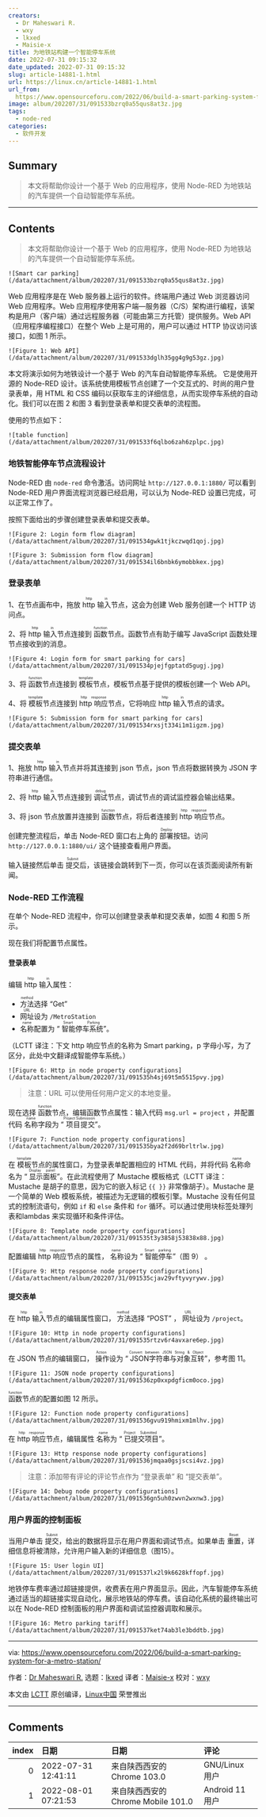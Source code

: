 ```yaml
---
creators:
  - Dr Maheswari R.
  - wxy
  - lkxed
  - Maisie-x
title: 为地铁站构建一个智能停车系统
date: 2022-07-31 09:15:32
date_updated: 2022-07-31 09:15:32
slug: article-14881-1.html
url: https://linux.cn/article-14881-1.html
url_from: 
  https://www.opensourceforu.com/2022/06/build-a-smart-parking-system-for-a-metro-station/
image: album/202207/31/091533bzrq0a55qus8at3z.jpg
tags:
  - node-red
categories:
  - 软件开发
---
```


## Summary

> 本文将帮助你设计一个基于 Web 的应用程序，使用 Node-RED 为地铁站的汽车提供一个自动智能停车系统。

***

<!-- more -->

## Contents

> 
> 本文将帮助你设计一个基于 Web 的应用程序，使用 Node-RED 为地铁站的汽车提供一个自动智能停车系统。
> 
> 
> 

`![Smart car parking](/data/attachment/album/202207/31/091533bzrq0a55qus8at3z.jpg)`

Web 应用程序是在 Web 服务器上运行的软件。终端用户通过 Web 浏览器访问 Web 应用程序。Web 应用程序使用客户端—服务器（C/S）架构进行编程，该架构是用户（客户端）通过远程服务器（可能由第三方托管）提供服务。Web API（应用程序编程接口）在整个 Web 上是可用的，用户可以通过 HTTP 协议访问该接口，如图 1 所示。

`![Figure 1: Web API](/data/attachment/album/202207/31/091533dglh35gg4g9g53gz.jpg)`

本文将演示如何为地铁设计一个基于 Web 的汽车自动智能停车系统。 它是使用开源的 Node-RED 设计。该系统使用模板节点创建了一个交互式的、时尚的用户登录表单，用 HTML 和 CSS 编码以获取车主的详细信息，从而实现停车系统的自动化。我们可以在图 2 和图 3 看到登录表单和提交表单的流程图。

使用的节点如下：

`![table function](/data/attachment/album/202207/31/091533f6qlbo6zah6zplpc.jpg)`

### 地铁智能停车节点流程设计

Node-RED 由 `node-red` 命令激活。访问网址 `http://127.0.0.1:1880/` 可以看到 Node-RED 用户界面流程浏览器已经启用，可以认为 Node-RED 设置已完成，可以正常工作了。

按照下面给出的步骤创建登录表单和提交表单。

`![Figure 2: Login form flow diagram](/data/attachment/album/202207/31/091534gwk1tjkczwqd1qoj.jpg)`

`![Figure 3: Submission form flow diagram](/data/attachment/album/202207/31/091534il6bnbk6ymobbkex.jpg)`

### 登录表单

1、在节点画布中，拖放 <ruby> http 输入 <rt>  http in </rt></ruby> 节点，这会为创建 Web 服务创建一个 HTTP 访问点。

2、将 <ruby> http 输入 <rt>  http in </rt></ruby> 节点连接到 <ruby> 函数 <rt>  function </rt></ruby> 节点。函数节点有助于编写 JavaScript 函数处理节点接收到的消息。

`![Figure 4: Login form for smart parking for cars](/data/attachment/album/202207/31/091534pjejfgptatd5gugj.jpg)`

3、将 <ruby> 函数 <rt>  function </rt></ruby> 节点连接到 <ruby> 模板 <rt>  template </rt></ruby> 节点，模板节点基于提供的模板创建一个 Web API。

4、将 <ruby> 模板 <rt>  template </rt></ruby> 节点连接到 <ruby> http 响应 <rt>  http response </rt></ruby> 节点，它将响应 <ruby> http 输入 <rt>  http in </rt></ruby> 节点的请求。

`![Figure 5: Submission form for smart parking for cars](/data/attachment/album/202207/31/091534rxsjt334i1m1igzm.jpg)`

### 提交表单

1、拖放 <ruby> http 输入 <rt>  http in </rt></ruby> 节点并将其连接到 json 节点，json 节点将数据转换为 JSON 字符串进行通信。

2、将 <ruby> http 输入 <rt>  http in </rt></ruby> 节点连接到 <ruby> 调试 <rt>  debug </rt></ruby> 节点，调试节点的调试监控器会输出结果。

3、将 json 节点放置并连接到 <ruby> 函数 <rt>  function </rt></ruby> 节点，将后者连接到 <ruby> http 响应 <rt>  http response </rt></ruby> 节点。

创建完整流程后，单击 Node-RED 窗口右上角的 <ruby> 部署 <rt>  Deploy </rt></ruby> 按钮。访问 `http://127.0.0.1:1880/ui/` 这个链接查看用户界面。

输入链接然后单击 <ruby> 提交 <rt>  Submit </rt></ruby> 后，该链接会跳转到下一页，你可以在该页面阅读所有新闻。

### Node-RED 工作流程

在单个 Node-RED 流程中，你可以创建登录表单和提交表单，如图 4 和图 5 所示。

现在我们将配置节点属性。

#### 登录表单

编辑 <ruby> http 输入 <rt>  http in </rt></ruby> 属性：

* <ruby> 方法 <rt>  method </rt></ruby> 选择 “Get”
* <ruby> 网址 <rt>  URL </rt></ruby> 设为 `/MetroStation`
* <ruby> 名称 <rt>  name </rt></ruby> 配置为 “<ruby> 智能停车系统 <rt>  Smart Parking </rt></ruby>”。

（LCTT 译注：下文 http 响应节点的名称为 Smart parking，p 字母小写，为了区分，此处中文翻译成智能停车系统。）

`![Figure 6: Http in node property configurations](/data/attachment/album/202207/31/091535h4sj69t5m5515pvy.jpg)`

> 
> 注意：URL 可以使用任何用户定义的本地变量。
> 
> 
> 

现在选择 <ruby> 函数 <rt>  function </rt></ruby> 节点，编辑函数节点属性：输入代码 `msg.url = project` ，并配置代码 <ruby> 名称 <rt>  name </rt></ruby> 字段为 “<ruby> 项目提交 <rt>  Project Submission </rt></ruby>”。

`![Figure 7: Function node property configurations](/data/attachment/album/202207/31/091535bya2f2d69brltrlw.jpg)`

在 <ruby> 模板 <rt>  template </rt></ruby> 节点的属性窗口，为登录表单配置相应的 HTML 代码，并将代码 <ruby> 名称 <rt>  name </rt></ruby> 命名为 “<ruby> 显示面板 <rt>  Display panel </rt></ruby>”。在此流程使用了 Mustache 模板格式（LCTT 译注：Mustache 是胡子的意思，因为它的嵌入标记 `{{ }}` 非常像胡子）。Mustache 是一个简单的 Web 模板系统，被描述为无逻辑的模板引擎。Mustache 没有任何显式的控制流语句，例如 `if` 和 `else` 条件和 `for` 循环。可以通过使用块标签处理列表和lambdas 来实现循环和条件评估。

`![Figure 8: Template node property configurations](/data/attachment/album/202207/31/091535t3y3858j53838x88.jpg)`

配置编辑 <ruby> http 响应 <rt>  http response </rt></ruby> 节点的属性，<ruby> 名称 <rt>  name </rt></ruby> 设为 “<ruby> 智能停车 <rt>  Smart parking </rt></ruby>”（图 9） 。

`![Figure 9: Http response node property configurations](/data/attachment/album/202207/31/091535cjav29vftyvyrywv.jpg)`

#### 提交表单

在 <ruby> http 输入 <rt>  http in </rt></ruby> 节点的编辑属性窗口，<ruby> 方法 <rt>  method </rt></ruby> 选择 “POST” ，<ruby> 网址 <rt>  URL </rt></ruby> 设为 `/project`。

`![Figure 10: Http in node property configurations](/data/attachment/album/202207/31/091535rtzv6r4avxare6ep.jpg)`

在 JSON 节点的编辑窗口，<ruby> 操作 <rt>  Action </rt></ruby>设为 “<ruby> JSON字符串与对象互转 <rt>  Convert between JSON String &amp; Object </rt></ruby>”，参考图 11。

`![Figure 11: JSON node property configurations](/data/attachment/album/202207/31/091536zp0xxpdgficm0oco.jpg)`

<ruby> 函数 <rt>  function </rt></ruby> 节点的配置如图 12 所示。

`![Figure 12: Function node property configurations](/data/attachment/album/202207/31/091536gvu919hmixm1mlhv.jpg)`

在 <ruby> http 响应 <rt>  http response </rt></ruby> 节点，编辑属性 <ruby> 名称 <rt>  name </rt></ruby> 为 “<ruby> 已提交项目 <rt>  Project Submitted </rt></ruby>”。

`![Figure 13: Http response node property configurations](/data/attachment/album/202207/31/091536jmqaa0gsjscsi4vz.jpg)`

> 
> 注意：添加带有评论的评论节点作为 “登录表单” 和 “提交表单”。
> 
> 
> 

`![Figure 14: Debug node property configurations](/data/attachment/album/202207/31/091536gn5uh0zwvn2wxnw3.jpg)`

### 用户界面的控制面板

当用户单击 <ruby> 提交 <rt>  Submit </rt></ruby>，给出的数据将显示在用户界面和调试节点。如果单击 <ruby> 重置 <rt>  Reset </rt></ruby>，详细信息将被清除，允许用户输入新的详细信息（图15）。

`![Figure 15: User login UI](/data/attachment/album/202207/31/091537lx2l9k6628kffopf.jpg)`

地铁停车费率通过超链接提供，收费表在用户界面显示。因此，汽车智能停车系统通过适当的超链接实现自动化，展示地铁站的停车费。该自动化系统的最终输出可以在 Node-RED 控制面板的用户界面和调试监控器调取和展示。

`![Figure 16: Metro parking tariff](/data/attachment/album/202207/31/091537ket74ab3le3bddtb.jpg)`

---

via: <https://www.opensourceforu.com/2022/06/build-a-smart-parking-system-for-a-metro-station/>

作者：[Dr Maheswari R.](https://www.opensourceforu.com/author/dr-maheswari-r/) 选题：[lkxed](https://github.com/lkxed) 译者：[Maisie-x](https://github.com/Maisie-x) 校对：[wxy](https://github.com/wxy)

本文由 [LCTT](https://github.com/LCTT/TranslateProject) 原创编译，[Linux中国](https://linux.cn/) 荣誉推出

***

## Comments

|   index | 日期                | 日期                                               | 评论                                                                                                                                                                                                            |
|--------:|:--------------------|:---------------------------------------------------|:----------------------------------------------------------------------------------------------------------------------------------------------------------------------------------------------------------------|
|       0 | 2022-07-31 12:41:11 | 来自陕西西安的 Chrome 103.0|GNU/Linux 用户         | 有类似于树梅派这样的硬件，再加块便宜的触控大屏搞成一个整体的模组，即使公交站拆迁也就是重新布线的问题。我觉得有这么个产品全国的公交站普及了那是多大的市场，我要是能有这么个产品场，一年挣200万应该可以实现！！！ |
|       1 | 2022-08-01 07:21:53 | 来自陕西西安的 Chrome Mobile 101.0|Android 11 用户 | 多大了                                                                                                                                                                                                          |

